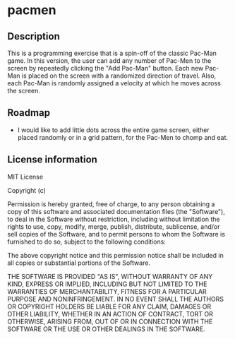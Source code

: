 # pacmen

## Description
This is a programming exercise that is a spin-off of the classic Pac-Man game. In this version, the user can add any number of Pac-Men to the screen by repeatedly clicking the "Add Pac-Man" button. Each new Pac-Man is placed on the screen with a randomized direction of travel. Also, each Pac-Man is randomly assigned a velocity at which he moves across the screen.


## Roadmap
- I would like to add little dots across the entire game screen, either placed randomly or in a grid pattern, for the Pac-Men to chomp and eat.


## License information
MIT License

Copyright (c)

Permission is hereby granted, free of charge, to any person obtaining a copy
of this software and associated documentation files (the "Software"), to deal
in the Software without restriction, including without limitation the rights
to use, copy, modify, merge, publish, distribute, sublicense, and/or sell
copies of the Software, and to permit persons to whom the Software is
furnished to do so, subject to the following conditions:

The above copyright notice and this permission notice shall be included in all
copies or substantial portions of the Software.

THE SOFTWARE IS PROVIDED "AS IS", WITHOUT WARRANTY OF ANY KIND, EXPRESS OR
IMPLIED, INCLUDING BUT NOT LIMITED TO THE WARRANTIES OF MERCHANTABILITY,
FITNESS FOR A PARTICULAR PURPOSE AND NONINFRINGEMENT. IN NO EVENT SHALL THE
AUTHORS OR COPYRIGHT HOLDERS BE LIABLE FOR ANY CLAIM, DAMAGES OR OTHER
LIABILITY, WHETHER IN AN ACTION OF CONTRACT, TORT OR OTHERWISE, ARISING FROM,
OUT OF OR IN CONNECTION WITH THE SOFTWARE OR THE USE OR OTHER DEALINGS IN THE
SOFTWARE.
